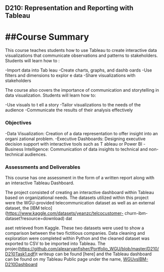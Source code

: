 ## D210: Representation and Reporting with Tableau
  # ##Course Summary
 
This course teaches students how to use Tableau to create interactive data visualizations that communicate observations and patterns to stakeholders. Students will learn how to :

-Import data into Tab leau
-Create charts, graphs, and dashb oards
-Use filters and dimensions to explor e data
-Share visualizations with stakeholders

The course also covers the importance of communication and storytelling in data visualization. Students will learn  how to:

-Use visuals to t ell a story
-Tailor visualizations to the needs of  the audience
-Communicate the results of their analysis effectively

 ### Objectives

-Data Visualization: Creation of a data representation to offer insight into an organi zational problem.
-Executive Dashboards: Designing executive decision support with interactive tools such as T ableau or Power BI
-Business Intelligence: Communication of data insights to technical and non-technical audiences.

### Assessments and Deliverables

This course has one assessment in the form of a written report along with an interactive Tableau Dashboard.

The project consisted of creating an interactive dashboard within Tableau based on organizational needs. The datasets utilized within this project were the WGU-provided telecommunication dataset as well as an external dataset, the [IBM telco](https://www.kaggle.com/datasets/yeanzc/telcocustomer-
churn-ibm-dataset?resource=download) dat

aset retrieved from Kaggle. These two datasets were used to show a comparison between the two fictitious companies. Data cleaning and exploration were completed within Python and the cleaned dataset was exported to CSV 
to be imported into Tableau.
The projec(https://github.com/alexaryanfisher/Portfolio_WGU/blob/master/D210/D210Task1.pdf)t writeup can be found [here] and the Tableau dashboard can be found on my Tableau Public page under the name, [WGUvsIBM-D210Dashboard]( https://public.tableau.com/app/profile/alexa.fisher/viz/WGU.vsIBM-D210Dashboard/WGUvsIBM)
